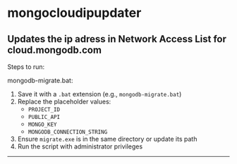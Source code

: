 # mongocloudipupdater
Updates the ip adress in Network Access List for cloud.mongodb.com
---
Steps to run:

mongodb-migrate.bat:
1. Save it with a `.bat` extension (e.g., `mongodb-migrate.bat`)
2. Replace the placeholder values:
    - `PROJECT_ID`
    - `PUBLIC_API`
    - `MONGO_KEY`
    - `MONGODB_CONNECTION_STRING`
3. Ensure `migrate.exe` is in the same directory or update its path
4. Run the script with administrator privileges
---
